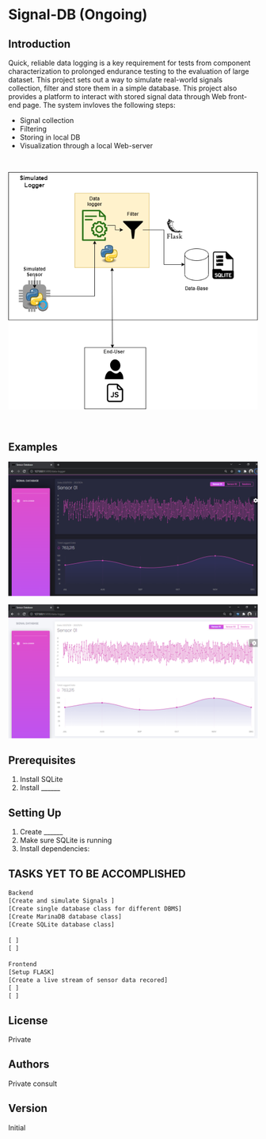 # Signal-DB (Ongoing)

## Introduction
Quick, reliable data logging is a key requirement for tests from component characterization to prolonged endurance testing to the evaluation of large dataset. This project sets out a way to simulate real-world signals collection, filter and store them in a simple database. This project also provides a platform to interact with stored signal data through Web front-end page. The system invloves the following steps:

* Signal collection
* Filtering 
* Storing in local DB
* Visualization through a local Web-server

<br />

<p align="center">
<img widith=600  src="./image.png">
<p>

  <br />
  
  ## Examples
  
  <p align="center">
  <img   src="./Screen1.png">
  <p>
    
  
    
  <p align="center">
  <img   src="./Screen2.png">
  <p>
    
  ## Prerequisites
  
  1. Install SQLite
  2. Install ______
  
  ## Setting Up
  
  1. Create ______
  2. Make sure SQLite is running
  3. Install dependencies:
  
  ## TASKS YET TO BE ACCOMPLISHED

    Backend
    [Create and simulate Signals ] 
    [Create single database class for different DBMS] 
    [Create MarinaDB database class] 
    [Create SQLite database class] 
    
    [ ] 
    [ ] 

    Frontend
    [Setup FLASK] 
    [Create a live stream of sensor data recored] 
    [ ] 
    [ ] 
  
  ## License
  
  Private
  
  ## Authors
  
  Private consult
  
  ## Version
  
  Initial
  
